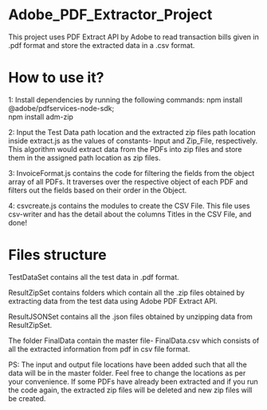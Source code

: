 # Adobe_PDF_Extractor_Project
This project uses PDF Extract API by Adobe to read transaction bills given in .pdf format and store the extracted data in a .csv format.


# How to use it?

1: Install dependencies by running the following commands:
npm install @adobe/pdfservices-node-sdk;   
npm install adm-zip

2: Input the Test Data path location and the extracted zip files path location inside extract.js as the values of constants- Input and Zip_File, respectively. This algorithm would extract data from the PDFs into zip files and store them in the assigned path location as zip files.

3: InvoiceFormat.js contains the code for filtering the fields from the object array of all PDFs. It traverses over the respective object of each PDF and filters out the fields based on their order in the Object.

4: csvcreate.js contains the modules to create the CSV File. This file uses csv-writer and  has the detail about the columns Titles in the CSV File, and done!

# Files structure

TestDataSet contains all the test data in .pdf format.

ResultZipSet contains folders which contain all the .zip files obtained by extracting data from the test data using Adobe PDF Extract API.

ResultJSONSet contains all the .json files obtained by unzipping data from ResultZipSet.

The folder FinalData contain the master file- FinalData.csv which consists of all the extracted information from pdf in csv file format.

PS: The input and output file locations have been added such that all the data will be in the master folder. Feel free to change the locations as per your convenience. If some PDFs have already been extracted and if you run the code again, the extracted zip files will be deleted and new zip files will be created.


